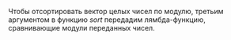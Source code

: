 Чтобы отсортировать вектор целых чисел по модулю, третьим аргументом в функцию *sort* передадим лямбда-функцию, сравнивающие модули переданных чисел.